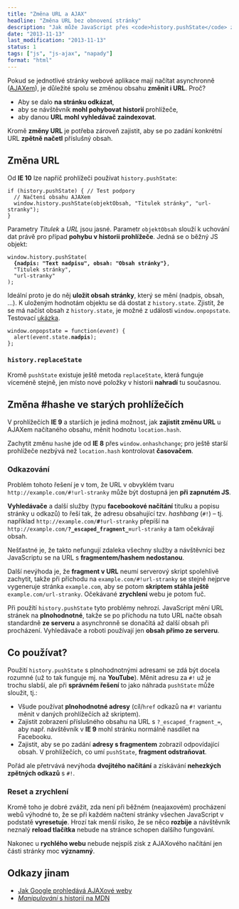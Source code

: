 ```yaml
---
title: "Změna URL a AJAX"
headline: "Změna URL bez obnovení stránky"
description: "Jak může JavaScript přes <code>history.pushState</code> změnit URL stránky bez znovunačtení."
date: "2013-11-13"
last_modification: "2013-11-13"
status: 1
tags: ["js", "js-ajax", "napady"]
format: "html"
---
```


<p>Pokud se jednotlivé stránky webové aplikace mají načítat asynchronně (<a href="/ajax">AJAXem</a>), je důležité spolu se změnou obsahu <b>změnit i URL</b>. Proč?</p>

<ul>
  <li>Aby se dalo <b>na stránku odkázat</b>,</li>
  <li>aby se návštěvník <b>mohl pohybovat historií</b> prohlížeče,</li>
  <li>aby danou <b>URL mohl vyhledávač zaindexovat</b>.</li>
</ul>

<p>Kromě <b>změny URL</b> je potřeba zároveň zajistit, aby se po zadání konkrétní URL <b>zpětně načetl</b> příslušný obsah.</p>

<h2>Změna URL</h2>
<p>Od <b>IE 10</b> lze napříč prohlížeči používat <code>history.pushState</code>:
</p>
  
<pre><code>if (history.pushState) { // Test podpory
  // Načtení obsahu AJAXem
  window.history.pushState(objektObsah, "Titulek stránky", "url-stranky");
}</code></pre>

<p>Parametry <i>Titulek</i> a <i>URL</i> jsou jasné. Parametr <code>objektObsah</code> slouží k uchování dat právě pro případ <b>pohybu v historii prohlížeče</b>. Jedná se o běžný JS objekt:</p>
<pre><code>window.history.pushState(
  <b>{nadpis: "Text nadpisu", obsah: "Obsah stránky"}</b>, 
  "Titulek stránky", 
  "url-stranky"
);</code></pre>

<p>Ideální proto je do něj <b>uložit obsah stránky</b>, který se mění (nadpis, obsah, …). K uloženým hodnotám objektu se dá dostat z <code>history.state</code>. Zjistit, že se má načíst obsah z <code>history.state</code>, je možné z události <code>window.onpopstate</code>. Testovací <a href="http://kod.djpw.cz/apq-">ukázka</a>.</p>

<pre><code>window.onpopstate = function(<i>event</i>) {
  alert(<i>event</i>.state.<b>nadpis</b>);
};</code></pre>

<h3 id="replaceState"><code>history.replaceState</code></h3>
<p>Kromě <code>pushState</code> existuje ještě metoda <code>replaceState</code>, která funguje víceméně stejně, jen místo nové položky v historii <b>nahradí</b> tu současnou.</p>

<h2 id="hash">Změna #hashe ve starých prohlížečích</h2>
<p>V prohlížečích <b>IE 9</b> a starších je jediná možnost, jak <b>zajistit změnu URL</b> u AJAXem načítaného obsahu, měnit hodnotu <code>location.hash</code>.</p>
<p>Zachytit změnu <code>hash</code>e jde od <b>IE 8</b> přes <code>window.onhashchange</code>; pro ještě starší prohlížeče nezbývá než <code>location.hash</code> kontrolovat <b>časovačem</b>.</p>

<h3 id="odkazovani">Odkazování</h3>
<p>Problém tohoto řešení je v tom, že URL v obvyklém tvaru <code>http://example.com/#!url-stranky</code> může být dostupná jen <b>při zapnutém JS</b>.</p>

<p><b>Vyhledávače</b> a další služby (typu <b>facebookové načítání</b> titulku a popisu stránky u odkazů) to řeší tak, že adresu obsahující tzv. <i>hashbang</i> (<code>#!</code>) – tj. například <code>http://example.com/<b>#!</b>url-stranky</code> přepíší na <code>http://example.com/<b>?_escaped_fragment_=</b>url-stranky</code> a tam očekávají obsah.</p>

<p>Nešťastné je, že takto nefungují zdaleka všechny služby a návštěvníci bez JavaScriptu se na URL s <b>fragmentem/hashem nedostanou</b>.</p>

<p>Další nevýhoda je, že <b>fragment v URL</b> neumí serverový skript spolehlivě zachytit, takže při příchodu na <code>example.com/#!url-stranky</code> se stejně nejprve vygeneruje stránka <code>example.com</code>, aby se potom <b>skriptem stáhla ještě</b> <code>example.com/url-stranky</code>. Očekávané <b>zrychlení</b> webu je potom fuč.</p>

<p>Při použítí <code>history.pushState</code> tyto problémy nehrozí. JavaScript mění URL stránek na <b>plnohodnotné</b>, takže se po příchodu na tuto URL načte obsah standardně <b>ze serveru</b> a asynchronně se donačítá až další obsah při procházení. Vyhledávače a roboti používají jen <b>obsah přímo ze serveru</b>.</p>

<h2 id="co-pouzivat">Co používat?</h2>
<p>Použití <code>history.pushState</code> s plnohodnotnými adresami se zdá být docela rozumné (už to tak funguje mj. na <b>YouTube</b>). Měnit adresu za <code>#!</code> už je trochu slabší, ale při <b>správném řešení</b> to jako náhrada <code>pushState</code> může sloužit, tj.:</p>

<ul>
  <li>Všude používat <b>plnohodnotné adresy</b> (cíl/<code>href</code> odkazů na <code>#!</code> variantu měnit v daných prohlížečích až skriptem).</li>
  <li>Zajistit zobrazení příslušného obsahu na URL s <code>?_escaped_fragment_=</code>, aby např. návštěvník v <b>IE 9</b> mohl stránku normálně nasdílet na Facebooku.</li>
  <li>Zajistit, aby se po zadání <b>adresy s fragmentem</b> zobrazil odpovídající obsah. V prohlížečích, co umí <code>pushState</code>, <b>fragment odstraňovat</b>.</li>
</ul>

<p>Pořád ale přetrvává nevýhoda <b>dvojitého načítání</b> a získávání <b>nehezkých zpětných odkazů</b> s <code>#!</code>.</p>

<h3 id="reset">Reset a zrychlení</h3>
<p>Kromě toho je dobré zvážit, zda není při běžném (neajaxovém) procházení webů výhodné to, že se při každém načtení stránky všechen JavaScript v podstatě <b>vyresetuje</b>. Hrozí tak menší risiko, že se něco <b>rozbije</b> a návštěvník neznalý <b>reload tlačítka</b> nebude na stránce schopen dalšího fungování.</p>
<p>Nakonec u <b>rychlého webu</b> nebude nejspíš zisk z AJAXového načítání jen části stránky moc <b>významný</b>.</p>

<h2 id="odkazy">Odkazy jinam</h2>
<ul>
  <li><a href="https://developers.google.com/webmasters/ajax-crawling/docs/getting-started">Jak Google prohledává AJAXové weby</a></li>
  <li><a href="https://developer.mozilla.org/en-US/docs/Web/Guide/API/DOM/Manipulating_the_browser_history"><i>Manipulování</i> s historií na MDN</a></li>
</ul>